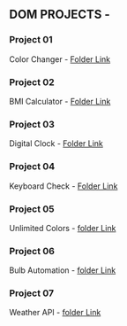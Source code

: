 ## DOM PROJECTS -

### Project 01 
 Color Changer - [Folder Link](https://github.com/imankitadas/JS-DOM-Showcase/tree/main/01-Color%20Changer)
 
### Project 02 
 BMI Calculator - [Folder Link](https://github.com/imankitadas/JS-DOM-Showcase/tree/main/02-BMI%20Calculator)

### Project 03 
 Digital Clock - [Folder Link](https://github.com/imankitadas/JS-DOM-Showcase/tree/main/03-Digital%20Clock)

### Project 04 
 Keyboard Check - [Folder Link](https://github.com/imankitadas/JS-DOM-Showcase/tree/main/05-Keyboard%20Check)   

### Project 05 
 Unlimited Colors - [folder Link](https://github.com/imankitadas/JS-DOM-Showcase/tree/main/05-Unlimited%20Colors)
 
### Project 06
 Bulb Automation - [folder Link](https://github.com/imankitadas/JS-DOM-Showcase/tree/main/06-Bulb%20Automation) 

### Project 07
 Weather API - [folder Link](https://github.com/imankitadas/JS-DOM-Showcase/tree/main/07-Weather%20API) 

